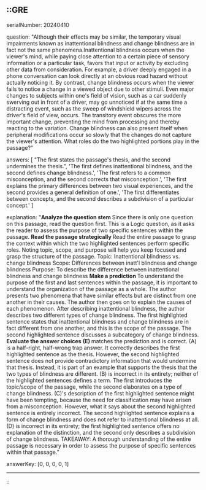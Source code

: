 ::GRE
---

serialNumber: 20240410

question: "Although their effects may be similar, the temporary visual impairments known as inattentional blindness and change blindness are in fact not the same phenomena.Inattentional blindness occurs when the viewer's mind, while paying close attention to a certain piece of sensory information or a particular task, favors that input or activity by excluding other data from consideration. For example, a driver deeply engaged in a phone conversation can look directly at an obvious road hazard without actually noticing it. By contrast, change blindness occurs when the viewer fails to notice a change in a viewed object due to other stimuli. Even major changes to subjects within one's field of vision, such as a car suddenly swerving out in front of a driver, may go unnoticed if at the same time a distracting event, such as the sweep of windshield wipers across the driver's field of view, occurs. The transitory event obscures the more important change, preventing the mind from processing and thereby reacting to the variation. Change blindness can also present itself when peripheral modifications occur so slowly that the changes do not capture the viewer's attention. What roles do the two highlighted portions play in the passage?"

answers: [
  "The first states the passage's thesis, and the second undermines the thesis.",
  'The first defines inattentional blindness, and the second defines change blindness.',
  'The first refers to a common misconception, and the second corrects that misconception.',
  'The first explains the primary differences between two visual experiences, and the second provides a general definition of one.',
  'The first differentiates between concepts, and the second describes a subdivision of a particular concept.'
]

explanation: "<strong>Analyze the question stem </strong> Since there is only one question on this passage, read the question first. This is a Logic question, as it asks the reader to assess the purpose of two specific sentences within the passage. <strong>Read the passage strategically </strong> Read the entire passage to grasp the context within which the two highlighted sentences perform specific roles. Noting topic, scope, and purpose will help you keep focused and grasp the structure of the passage. Topic: Inattentional blindness vs. change blindness Scope: Differences between inatt'l blindness and change blindness Purpose: To describe the difference between inattentional blindness and change blindness <strong>Make a prediction </strong> To understand the purpose of the first and last sentences within the passage, it is important to understand the organization of the passage as a whole. The author presents two phenomena that have similar effects but are distinct from one another in their causes. The author then goes on to explain the causes of each phenomenon. After describing inattentional blindness, the author describes two different types of change blindness. The first highlighted sentence states that inattentional blindness and change blindness are in fact different from one another, and this is the scope of the passage. The second highlighted sentence discusses a subcategory of change blindness. <strong>Evaluate the answer choices</strong> <strong>(E) </strong>matches the prediction and is correct. (A) is a half-right, half-wrong trap answer. It correctly describes the first highlighted sentence as the thesis. However, the second highlighted sentence does not provide contradictory information that would undermine that thesis. Instead, it is part of an example that supports the thesis that the two types of blindness are different. (B) is incorrect in its entirety; neither of the highlighted sentences defines a term. The first introduces the topic/scope of the passage, while the second elaborates on a type of change blindness. (C)'s description of the first highlighted sentence might have been tempting, because the need for classification may have arisen from a misconception. However, what it says about the second highlighted sentence is entirely incorrect. The second highlighted sentence explains a form of change blindness and does not refer to inattentional blindness at all. (D) is incorrect in its entirety; the first highlighted sentence offers no explanation of the distinction, and the second only describes a subdivision of change blindness. TAKEAWAY: A thorough understanding of the entire passage is necessary in order to assess the purpose of specific sentences within that passage."

answerKey: [0, 0, 0, 0, 1]

---
::